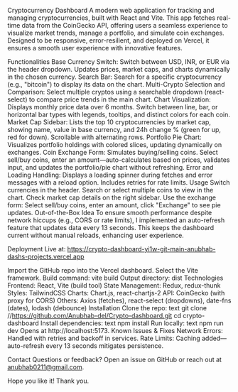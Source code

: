
Cryptocurrency Dashboard
A modern web application for tracking and managing cryptocurrencies, built with React and Vite. This app fetches real-time data from the CoinGecko API, offering users a seamless experience to visualize market trends, manage a portfolio, and simulate coin exchanges. Designed to be responsive, error-resilient, and deployed on Vercel, it ensures a smooth user experience with innovative features.

Functionalities
Base Currency Switch: Switch between USD, INR, or EUR via the header dropdown. Updates prices, market caps, and charts dynamically in the chosen currency.
Search Bar: Search for a specific cryptocurrency (e.g., "bitcoin") to display its data on the chart.
Multi-Crypto Selection and Comparison: Select multiple cryptos using a searchable dropdown (react-select) to compare price trends in the main chart.
Chart Visualization: Displays monthly price data over 6 months. Switch between line, bar, or horizontal bar types with legends, tooltips, and distinct colors for each coin.
Market Cap Sidebar: Lists the top 10 cryptocurrencies by market cap, showing name, value in base currency, and 24h change % (green for up, red for down). Scrollable with alternating rows.
Portfolio Pie Chart: Visualizes portfolio holdings with colored slices, updating dynamically on exchanges.
Coin Exchange Form: Simulates buying/selling coins. Select sell/buy coins, enter an amount—auto-calculates based on prices, validates input, and updates the portfolio/pie chart without refreshing.
Error and Loading Handling: Displays a loading spinner during fetches and error messages with a reload option. Includes retries for rate limits.
Usage
Switch currencies in the header.
Search or select multiple coins to view in the chart.
Check market cap details on the right sidebar.
Use the exchange form: Select sell/buy coins, enter an amount, click "Exchange" to see pie updates.
Out-of-the-Box Idea
To ensure smooth performance despite network hiccups (e.g., CORS or rate limits), I implemented an auto-refresh feature that updates data every 13 seconds. This keeps the dashboard current without manual reloads, enhancing user experience.

Deployment
Live at: https://crypto-dashboard-yi1w-git-main-anubhab-dashs-projects.vercel.app

Import the GitHub repo into the Vercel dashboard.
Select the Vite framework.
Build command: vite build
Output directory: dist
Technologies
Frontend: React, Vite (build tool)
State Management: Redux, redux-thunk
Styles: TailwindCSS
Charts: Chart.js, react-chartjs-2
API: CoinGecko (with proxy for CORS)
Others: Axios (fetches), react-select (dropdowns), date-fns (dates), lodash (debounce)
Installation
Clone the repo:
text
git clone //https://github.com/Anubhab-del/Crypto-dashboard.git
cd crypto-dashboard
Install dependencies:
text
npm install
Run locally:
text
npm run dev
Opens at http://localhost:5173.
Known Issues & Fixes
Network Errors: Handled with retries and backoff in services.
Rate Limits: Caching added—auto-refresh every 13 seconds mitigates persistence.

Contact
Questions or feedback? Open an issue on GitHub or reach out at anubhab0211@gmail.com.

Hope you like it! Thank you.

